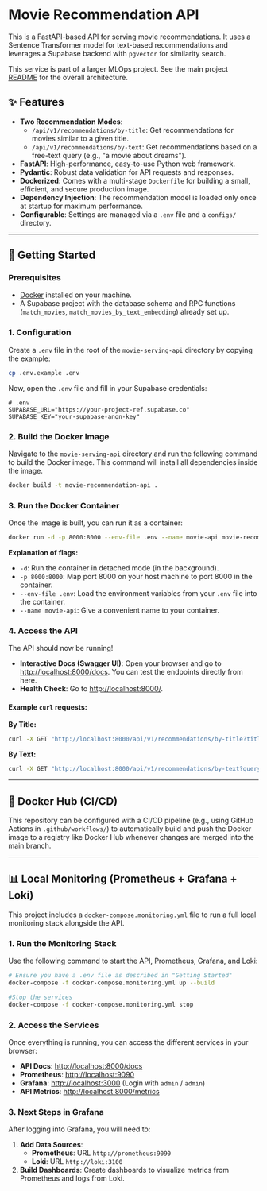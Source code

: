 # Movie Recommendation API

This is a FastAPI-based API for serving movie recommendations. It uses a Sentence Transformer model for text-based recommendations and leverages a Supabase backend with `pgvector` for similarity search.

This service is part of a larger MLOps project. See the main project [README](../README.md) for the overall architecture.

## ✨ Features

- **Two Recommendation Modes**:
  - `/api/v1/recommendations/by-title`: Get recommendations for movies similar to a given title.
  - `/api/v1/recommendations/by-text`: Get recommendations based on a free-text query (e.g., "a movie about dreams").
- **FastAPI**: High-performance, easy-to-use Python web framework.
- **Pydantic**: Robust data validation for API requests and responses.
- **Dockerized**: Comes with a multi-stage `Dockerfile` for building a small, efficient, and secure production image.
- **Dependency Injection**: The recommendation model is loaded only once at startup for maximum performance.
- **Configurable**: Settings are managed via a `.env` file and a `configs/` directory.

---

## 🚀 Getting Started

### Prerequisites

- [Docker](https://www.docker.com/get-started) installed on your machine.
- A Supabase project with the database schema and RPC functions (`match_movies`, `match_movies_by_text_embedding`) already set up.

### 1. Configuration

Create a `.env` file in the root of the `movie-serving-api` directory by copying the example:

```bash
cp .env.example .env
```

Now, open the `.env` file and fill in your Supabase credentials:

```env
# .env
SUPABASE_URL="https://your-project-ref.supabase.co"
SUPABASE_KEY="your-supabase-anon-key"
```

### 2. Build the Docker Image

Navigate to the `movie-serving-api` directory and run the following command to build the Docker image. This command will install all dependencies inside the image.

```bash
docker build -t movie-recommendation-api .
```

### 3. Run the Docker Container

Once the image is built, you can run it as a container:

```bash
docker run -d -p 8000:8000 --env-file .env --name movie-api movie-recommendation-api
```

**Explanation of flags:**
- `-d`: Run the container in detached mode (in the background).
- `-p 8000:8000`: Map port 8000 on your host machine to port 8000 in the container.
- `--env-file .env`: Load the environment variables from your `.env` file into the container.
- `--name movie-api`: Give a convenient name to your container.

### 4. Access the API

The API should now be running!

- **Interactive Docs (Swagger UI)**: Open your browser and go to [http://localhost:8000/docs](http://localhost:8000/docs). You can test the endpoints directly from here.
- **Health Check**: Go to [http://localhost:8000/](http://localhost:8000/).

#### Example `curl` requests:

**By Title:**
```bash
curl -X GET "http://localhost:8000/api/v1/recommendations/by-title?title=Inception"
```

**By Text:**
```bash
curl -X GET "http://localhost:8000/api/v1/recommendations/by-text?query=a%20psychological%20thriller%20about%20dreams"
```

---

## 🐳 Docker Hub (CI/CD)

This repository can be configured with a CI/CD pipeline (e.g., using GitHub Actions in `.github/workflows/`) to automatically build and push the Docker image to a registry like Docker Hub whenever changes are merged into the main branch.

---

## 📊 Local Monitoring (Prometheus + Grafana + Loki)

This project includes a `docker-compose.monitoring.yml` file to run a full local monitoring stack alongside the API.

### 1. Run the Monitoring Stack

Use the following command to start the API, Prometheus, Grafana, and Loki:

```bash
# Ensure you have a .env file as described in "Getting Started"
docker-compose -f docker-compose.monitoring.yml up --build

#Stop the services
docker-compose -f docker-compose.monitoring.yml stop
```


### 2. Access the Services

Once everything is running, you can access the different services in your browser:

- **API Docs**: [http://localhost:8000/docs](http://localhost:8000/docs)
- **Prometheus**: [http://localhost:9090](http://localhost:9090)
- **Grafana**: [http://localhost:3000](http://localhost:3000) (Login with `admin` / `admin`)
- **API Metrics**: [http://localhost:8000/metrics](http://localhost:8000/metrics)

### 3. Next Steps in Grafana

After logging into Grafana, you will need to:
1.  **Add Data Sources**:
    - **Prometheus**: URL `http://prometheus:9090`
    - **Loki**: URL `http://loki:3100`
2.  **Build Dashboards**: Create dashboards to visualize metrics from Prometheus and logs from Loki.
